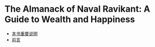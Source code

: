 # The Almanack of Naval Ravikant: A Guide to Wealth and Happiness

* [本书重要说明](important-notes-on-this-books.md)
* [前言](forward.md)
